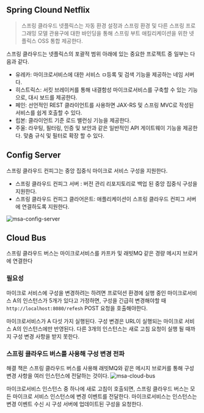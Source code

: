 ## Spring Clound Netflix

> 스프링 클라우드 넷플릭스는 자동 환경 설정과 스프링 환경 및 다른 스프링 프로그래밍 모델 관용구에 대한 바인딩을 통해 스프링 부트 애킬리케이션을 위한 넷플릭스 OSS 통합 제공한다.

스프링 클라우드는 넷플릭스의 포괄적 범위 아래에 있는 중요한 프로젝트 중 일부는 다음과 같다.

* 유레카: 마이크로서비스에 대한 서비스 ㅁ등록 및 검색 기능을 제공하는 네임 서버다.
* 히스트릭스: 서킷 브레이커를 통해 내결함성 마이크로서비스를 구축할 수 있는 기능으로, 대시 보드를 제공한다.
* 페인: 선언적인 REST 클라이언트를 사용하면 JAX-RS 및 스프링 MVC로 작성된 서비스를 쉽게 호출할 수 있다.
* 립본: 클라이언트 기준 로드 밸런싱 기능을 제공한다.
* 주울: 라우팅, 필터링, 인증 및 보안과 같은 일반적인 API 게이트웨이 기능을 제공한다. 맞춤 규식 및 필터로 확장 할 수 있다.

## Config Server
스프링 클라우드 컨피그는 중앙 집중식 마이크로 서비스 구성을 지원한다.

* 스프링 클라우드 컨피그 서버 : 버전 관리 리포지토리로 백업 된 중앙 집중식 구성을 지원한다.
* 스프링 클라우드 컨피그 클라어은트: 애플리케이션이 스프링 클라우드 컨피그 서버에 연결하도록 지원한다.

![msa-config-server](https://github.com/cheese10yun/spring-msa-demo/raw/master/assets/msa-config-server.png)

## Cloud Bus
스프링 클라우드 버스는 마이크로서비스를 카프카 및 래빗MQ 같은 경량 메시지 브로커에 연결한다

### 필요성
마이크로 서비스에 구성을 변경하려는 하려면 프로덕션 환경에 실행 중인 마이크로서비스 A의 인스턴스가 5개가 있다고 가정하면, 구성을 긴급히 변경해야할 때 `http://localhost:8080/refesh` POST 요청을 호출해야한다. 

마이크로서비스가 A 다섯 가지 실행된다. 구성 변경은 URL이 실행되는 마이크로 서비스 A의 인스턴스에만 반영된다. 다른 3개의 인스턴스는 새로 고침 요청이 실행 될 때까지 구성 변경 사항을 받지 못한다.

### 스프링 클라우드 버스를 사용해 구성 변경 전파
해결 책은 스프링 클라우드 버스를 사용해 래빗MQ와 같은 메시지 브로커를 통해 구성 변경 사항을 여러 인스턴스에 전달하는 것이다.
![msa-cloud-bus](https://github.com/cheese10yun/spring-msa-demo/raw/master/assets/msa-cloud-bus.png)

마이크로서비스 인스턴스 중 하나에 새로 고침이 호출되면, 스프링 클라우드 버스는 모든 마이크로 서비스 인스턴스에 변경 이벤트를 전달한다. 마이크로서비스는 인스턴스는 변경 이벤트 수신 시 구성 서버에 업데이트된 구성을 요청한다.
